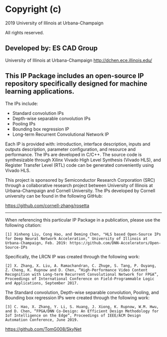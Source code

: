 # Copyright (c) 
2019 University of Illinois at Urbana-Champaign 

All rights reserved.

## Developed by: ES CAD Group
  University of Illinois at Urbana-Champaign
  http://dchen.ece.illinois.edu/


## This IP Package includes an open-source IP repository specifically designed for machine learning applications. 

The IPs include:

* Standard convolution IPs
* Depth-wise separable convolution IPs
* Pooling IPs
* Bounding box regression IP
* Long-term Recurrent Convolutional Network IP

Each IP is provided with: introduction, interface description, inputs and outputs description, parameter configuration, and resource and performance. The IPs are developed in C/C++. The source code is synthesizable through Xilinx Vivado High Level Synthesis (Vivado HLS), and Register Transfer Level (RTL) code can be generated conveniently using Vivado HLS.

This project is sponsored by Semiconductor Research Corporation (SRC) through a collaborative research project between University of Illinois at Urbana-Champaign and Cornell University. The IPs developed by Cornell university can be found in the following GitHub:

https://github.com/cornell-zhang/rosetta

---
When referencing this particular IP Package in a publication, please use the following citation:
```
[1] Xinheng Liu, Cong Hao, and Deming Chen, "HLS based Open-Source IPs for Deep Neural Network Acceleration," University of Illinois at Urbana-Champaign, Feb. 2019: https://github.com/DNN-Accelerators/Open-Source-IPs
```
Specifically, the LRCN IP was created through the following work: 
```
[2] X. Zhang, X. Liu, A. Ramachandran, C. Zhuge, S. Tang, P. Ouyang, Z. Cheng, K. Rupnow and D. Chen, “High-Performance Video Content Recognition with Long-term Recurrent Convolutional Network for FPGA”, Proceedings of International Conference on Field-Programmable Logic and Applications, September 2017.
```

The Standard convolution, Depth-wise separable convolution, Pooling, and Bounding box regression IPs were created through the following work:
```
[3] C. Hao, X. Zhang, Y. Li, S. Huang, J. Xiong, K. Rupnow, W.M. Hwu, and D. Chen, “FPGA/DNN Co-Design: An Efficient Design Methodology for IoT Intelligence on the Edge”, Proceedings of IEEE/ACM Design Automation Conference, June 2019.
``` 
https://github.com/TomG008/SkyNet 
